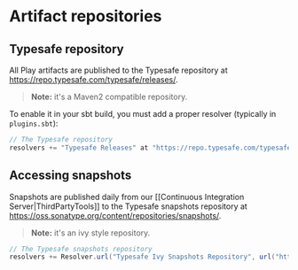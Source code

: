 <!--- Copyright (C) 2009-2016 Typesafe Inc. <http://www.typesafe.com> -->
# Artifact repositories

## Typesafe repository

All Play artifacts are published to the Typesafe repository at <https://repo.typesafe.com/typesafe/releases/>.

> **Note:** it's a Maven2 compatible repository.

To enable it in your sbt build, you must add a proper resolver (typically in `plugins.sbt`):

```scala
// The Typesafe repository
resolvers += "Typesafe Releases" at "https://repo.typesafe.com/typesafe/releases/"
```

## Accessing snapshots

Snapshots are published daily from our [[Continuous Integration Server|ThirdPartyTools]] to the Typesafe snapshots repository at <https://oss.sonatype.org/content/repositories/snapshots/>.

> **Note:** it's an ivy style repository.

```scala
// The Typesafe snapshots repository
resolvers += Resolver.url("Typesafe Ivy Snapshots Repository", url("https://oss.sonatype.org/content/repositories/snapshots/"))(Resolver.ivyStylePatterns)
```

